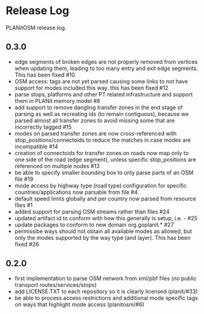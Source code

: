 # Release Log

PLANitOSM release log.

## 0.3.0

* edge segments of broken edges are not properly removed from vertices when updating them, leading to too many entry and exit edge segments. This has been fixed #10
* OSM access:<mode> tags are not yet parsed causing some links to not have support for modes included this way. this has been fixed #12
* parse stops, platforms and other PT related infrastructure and support them in PLANit memory model #8
* add support to remove dangling transfer zones in the end stage of parsing as well as recreating ids (to remain contiguous), because we parsed almost all transfer zones to avoid missing some that are incorrectly tagged #15
* modes on parsed transfer zones are now cross-referenced with stop_positions/connectoids to reduce the matches in case modes are incompatible #14
* creation of connectoids for transfer zones on roads now map only to one side of the road (edge segment), unless specific stop_positions are referenced on multiple nodes #13
* be able to specify smaller bounding box to only parse parts of an OSM file #19
* mode access by highway type (road type) configuration for specific countries/applications now parsable from file #4
* default speed limits globally and per country now parsed from resource files #1
* added support for parsing OSM streams rather than files #24
* updated artifact id to conform with how this generally is setup, i.e. <application>-<subrepo> #25
* update packages to conform to new domain org.goplanit.* #27
* permissibe ways should not obtain all available modes as allowed, but only the modes supported by the way type (and layer). This has been fixed #26

## 0.2.0

* first implementation to parse OSM network from xml/pbf files (no public transport routes/services/stops)
* add LICENSE.TXT to each repository so it is clearly licensed (planit/#33)
* be able to process access restrictions and additional mode specific tags on ways that highlight mode access (planitosm/#6) 

